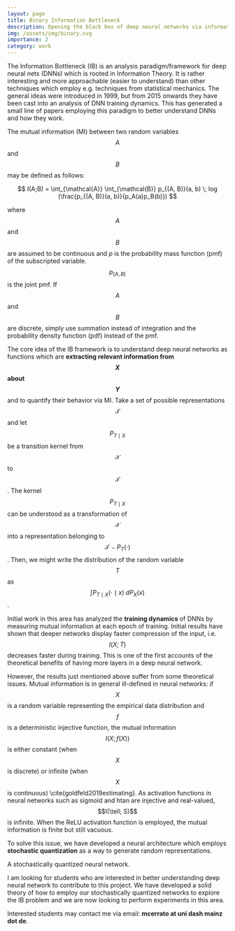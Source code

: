 ```yaml
---
layout: page
title: Binary Information Bottleneck
description: Opening the black box of deep neural networks via information.
img: /assets/img/binary.svg
importance: 2
category: work
---
```


The Information Bottleneck (IB) is an analysis paradigm/framework for deep neural nets (DNNs) which is rooted in Information Theory. It is rather interesting and more approachable (easier to understand) than other techniques which employ e.g. techniques from statistical mechanics. The general ideas were introduced in 1999, but from 2015 onwards they have been cast into an analysis of DNN training dynamics. This has generated a small line of papers employing this paradigm to better understand DNNs and how they work.

The mutual information (MI) between two random variables $$A$$ and $$B$$ may be defined as follows: 

$$
I(A;B) = \int_{\mathcal{A}} \int_{\mathcal{B}} p_{(A, B)}(a, b) \; log (\frac{p_{(A, B)}(a, b)}{p_A(a)p_B(b)})
$$

where $$A$$ and $$B$$ are assumed to be continuous and $p$ is the probability mass function (pmf) of the subscripted variable. $$p_{(A, B)}$$ is the joint pmf. If $$A$$ and $$B$$ are discrete, simply use summation instead of integration and the probability density function (pdf) instead of the pmf.

The core idea of the IB framework is to understand deep neural networks as functions which are **extracting relevant information from $$X$$ about $$Y$$** and to quantify their behavior via MI. Take a set of possible representations $$\mathcal{T}$$ and let $$P_{T \mid X}$$ be a transition kernel from $$\mathcal{X}$$ to $$\mathcal{T}$$. The kernel $$P_{T \mid X}$$ can be understood as a transformation of $$\mathcal{X}$$ into a representation belonging to $$\mathcal{T} \sim P_T(\cdot)$$. Then, we might write the distribution of the random variable $$T$$ as $$\int P_{T \mid X}(\cdot \mid x) \; dP_X(x)$$.


Initial work in this area has analyzed the **training dynamics** of DNNs by measuring mutual information at each epoch of training. Initial results have shown that deeper networks display faster compression of the input, i.e. $$I(X;T)$$ decreases faster during training. This is one of the first accounts of the theoretical benefits of having more layers in a deep neural network.

However, the results just mentioned above suffer from some theoretical issues. Mutual information is in general ill-defined in neural networks: if $$X$$ is a random variable representing the empirical data distribution and $$f$$ is a deterministic injective function, the mutual information $$I(X;f(X))$$ is either constant (when $$X$$ is discrete) or infinite (when $$X$$ is continuous) \cite{goldfeld2019estimating}.
As activation functions in neural networks such as sigmoid and htan are injective and real-valued, $$I(\tell; S)$$ is infinite. When the ReLU activation function is employed, the mutual information is finite but still vacuous.

To solve this issue, we have developed a neural architecture which employs **stochastic quantization** as a way to generate random representations. 

<div class="row">
    <div class="col-sm mt-3 mt-md-0">
        <img class="img-fluid rounded z-depth-1" src="{{ '/assets/img/binary.svg' | relative_url }}" alt="" title="example image"/>
    </div>
</div>
<div class="caption">
    A stochastically quantized neural network.
</div>

I am looking for students who are interested in better understanding deep neural network to contribute to this project. We have developed a solid theory of how to employ our stochastically quantized networks to explore the IB problem and we are now looking to perform experiments in this area.

Interested students may contact me via email: **mcerrato at uni dash mainz dot de**.
